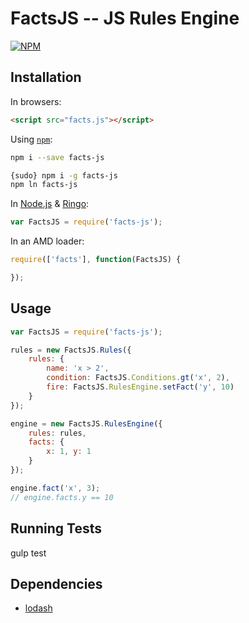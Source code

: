 # FactsJS -- JS Rules Engine

[![NPM](https://nodei.co/npm/facts-js.png)](https://nodei.co/npm/facts-js/)

## Installation

In browsers:

```html
<script src="facts.js"></script>
```

Using [`npm`](http://npmjs.org/):

```bash
npm i --save facts-js

{sudo} npm i -g facts-js
npm ln facts-js
```

In [Node.js](http://nodejs.org/) & [Ringo](http://ringojs.org/):

```js
var FactsJS = require('facts-js');
```

In an AMD loader:

```js
require(['facts'], function(FactsJS) {

});
```

## Usage

```js
var FactsJS = require('facts-js');

rules = new FactsJS.Rules({
    rules: {
        name: 'x > 2',
        condition: FactsJS.Conditions.gt('x', 2),
        fire: FactsJS.RulesEngine.setFact('y', 10)
    }
});

engine = new FactsJS.RulesEngine({
    rules: rules,
    facts: {
        x: 1, y: 1
    }
});

engine.fact('x', 3);
// engine.facts.y == 10
```

## Running Tests

gulp test


## Dependencies

* [lodash](http://lodash.com/)

